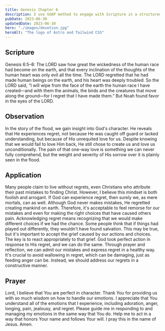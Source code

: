 ```yaml
---
title: Genesis Chapter 6
description: I use SOAP method to engage with Scripture in a structured and meaningful way, allowing it to guide my actions, and strengthen relationship with God.
pubDate: 2023-06-30
updatedDate: 2023-06-30
hero: "./images/devotion.jpg"
heroAlt: "The logo of Astro and Tailwind CSS"
---
```


## Scripture

  

Genesis 6:5–8: The LORD saw how great the wickedness of the human race had become on the earth, and that every inclination of the thoughts of the human heart was only evil all the time. The LORD regretted that he had made human beings on the earth, and his heart was deeply troubled. So the LORD said, “I will wipe from the face of the earth the human race I have created—and with them the animals, the birds and the creatures that move along the ground—for I regret that I have made them.” But Noah found favor in the eyes of the LORD.
  

## Observation

In the story of the flood, we gain insight into God's character. He reveals that He experiences regret, not because He was caught off guard or lacked understanding, but because of His unrequited love for us. Despite knowing that we would fail to love Him back, He still chose to create us and love us unconditionally. The pain of that one-way love is something we can never fully comprehend, but the weight and severity of His sorrow over it is plainly seen in the flood.

  


## Application

Many people claim to live without regrets, even Christians who attribute their past mistakes to finding Christ. However, I believe this mindset is both foolish and arrogant. If God can experience regret, then surely we, as mere mortals, can as well. Although God never makes mistakes, He regretted creating mankind on earth. Therefore, it's acceptable to feel remorse for our mistakes and even for making the right choices that have caused others pain. Acknowledging regret means recognizing that we would make different choices if we had the chance. Some people think that if things had played out differently, they wouldn't have found salvation. This may be true, but it's important to accept the grief caused by our actions and choices. The key is to react appropriately to that grief. God took perfect action in response to His regret, and we can do the same. Through prayer and reflection, we can admit our mistakes and express regret in a healthy way. It's crucial to avoid wallowing in regret, which can be damaging, just as feeding anger can be. Instead, we should address our regrets in a constructive manner.


  

## Prayer

Lord, I believe that You are perfect in character. Thank You for providing us with so much wisdom on how to handle our emotions. I appreciate that You understand all of the emotions that I experience, including adoration, anger, longing, pain, jealousy, and regret. Please guide me in responding to and managing my emotions in the same way that You do. Help me to act in a way that honors Your name and follows Your will. I pray this in the name of Jesus. Amen.
